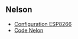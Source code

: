 ## Nelson

- [Configuration ESP8266](https://github.com/FabLabMons/esp8266-setup/blob/master/README.md)
- [Code Nelon](https://github.com/FabLabMons/esp8266-nelson)
